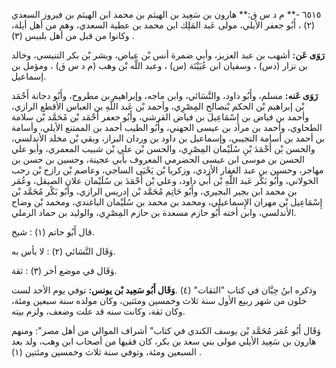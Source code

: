 ٦٥١٥ -** م د س ق:** هارون بن سَعِيد بن الهيثم بن محمد ابن الهيثم بن فيروز السعدي (٢) ، أَبُو جعفر الأيلي، مولى عَبد المَلِك ابن محمد بن عطية السعدي، وهم من أهل أيلة، وكانوا من قبل من أهل بلبيس (٣) .

**رَوَى عَن:** أشهب بن عبد العزيز، وأبي ضمرة أنس بْن عياض، وبشر بْن بكر التنيسي، وخالد بن نزار (دس) ، وسفيان ابن عُيَيْنَة (س) ، وعبد اللَّه بْن وهب (م د س ق) ، ومؤمل بن إسماعيل.

**رَوَى عَنه:** مسلم، وأَبُو داود، والنَّسَائي، وابن ماجه، وإبراهيم بن مطروح، وأَبُو دجانة أَحْمَد بْن إبراهيم بْن الحكم بْنصالح المِصْرِي، وأحمد بْن عَبد اللَّهِ بن العباس الأقطع الرازي، وأحمد بن فياض بن إِسْمَاعِيلَ بن فياض القرشي، وأَبُو جعفر أَحْمَد بْن مُحَمَّد بْن سلامة الطحاوي، وأحمد بن مراد بن عيسى الجهني، وأَبُو الطيب أحمد بن الممتنع الأيلي، وأسامة بن أحمد بن أسامة التجيبي، وإسماعيل بن داود بن وردان البزاز، وبقي بْن مخلد الأندلسي، والحسن بْن أَحْمَدَ بْنِ سُلَيْمان المِصْرِي، والحسن بْن علي بْن شبيب المعمري، وأبو علي الحسن بن موسى ابن عيسى الحضرمي المعروف بأبي عجينة، وحسين بن حسن بن مهاجر، وحسين بن عبد الغفار الأزدي، وزكريا بْن يَحْيَى الساجي، وعاصم بْن رازح بْن رحب الخولاني، وأَبُو بَكْر عَبد اللَّهِ بْن أَبي داود، وعلي بْن أَحْمَدَ بن سُلَيْمان علان الصيقل، وعُمَر بن محمد ابن بجير البجيري، وأَبُو حَاتِم مُحَمَّد بْن إدريس الرازي، وأَبُو بَكْر مُحَمَّد بْن إِسْمَاعِيل بْن مهران الإِسماعيلي، ومحمد بن محمد بن سُلَيْمان الباغندي، ومحمد بْن وضاح الأندلسي، وابن أخته أَبُو حازم مسعدة بن حازم المِصْرِي، والوليد بن حماد الرملي.

قال أَبُو حاتم (١) : شيخ.

وَقَال النَّسَائي (٢) : لا بأس به.

وَقَال في موضع أخر (٣) : ثقة.

وذكره ابنُ حِبَّان في كتاب "الثقات" (٤) .**وَقَال أَبُو سَعِيد بْن يونس:** توفي يوم الأحد لست خلون من شهر ربيع الأول سنة ثلاث وخمسين ومئتين، وكان مولده سنة سبعين ومئة، وكان ثقة، وكانت سنه قد علت وضعف، ولزم بيته.

وَقَال أَبُو عُمَر مُحَمَّد بْن يوسف الكندي في كتاب" أشراف الموالي من أهل مصر": ومنهم هارون بن سَعِيد الأيلي مولى بني سعد بن بكر، كان فقيها من أصحاب ابن وهب، ولد بعد السبعين ومئة، وتوفي سنة ثلاث وخمسين ومئتين (١) .